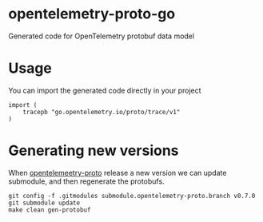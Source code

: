 # opentelemetry-proto-go
Generated code for OpenTelemetry protobuf data model

# Usage
You can import the generated code directly in your project
```
import (
	tracepb "go.opentelemetry.io/proto/trace/v1"
)
```

# Generating new versions
When [opentelemeetry-proto](https://github.com/open-telemetry/opentelemetry-proto) release a new version we can update submodule, and then regenerate the protobufs.
```
git config -f .gitmodules submodule.opentelemetry-proto.branch v0.7.0
git submodule update
make clean gen-protobuf
```